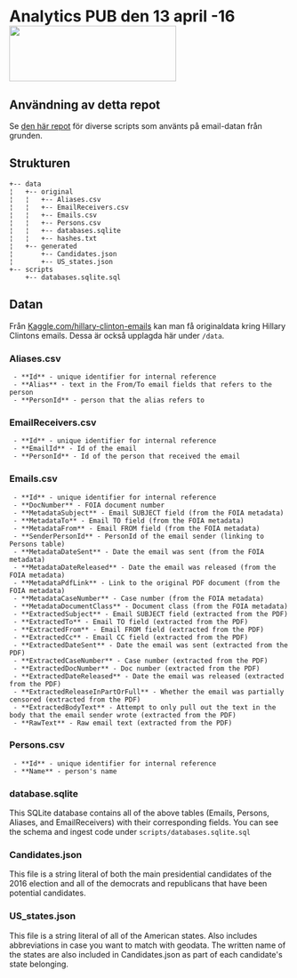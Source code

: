 # Analytics PUB den 13 april -16  <img width="300" height="100" src="https://camo.githubusercontent.com/0b620ce36d82944a4cd0f59cdfea477b36f50964/68747470733a2f2f6c68342e676f6f676c6575736572636f6e74656e742e636f6d2f35786876787379626a73355169344575595a6d6456436558556672636730784d58754a5169326d416f7270642d54704c396f55417537704c6e6f7461584b382d69347a346451" data-canonical-src="https://lh4.googleusercontent.com/35xhvxsybjs5Qi4EuYZmdVCeXUfrcg0xMXuJQi2mAorpd-TpL9oUAu7pLnotaXK8-i4z4dQ" />

## Användning av detta repot

Se [den här repot](https://github.com/benhamner/hillary-clinton-emails.git) för diverse scripts som använts på email-datan från grunden.

## Strukturen

```
+-- data
¦   +-- original
¦   ¦   +-- Aliases.csv
¦   ¦   +-- EmailReceivers.csv
¦   ¦   +-- Emails.csv
¦   ¦   +-- Persons.csv
¦   ¦   +-- databases.sqlite
¦   ¦   +-- hashes.txt
¦   +-- generated
¦       +-- Candidates.json
¦       +-- US_states.json
+-- scripts
	+-- databases.sqlite.sql
```

## Datan

Från [Kaggle.com/hillary-clinton-emails](https://www.kaggle.com/kaggle/hillary-clinton-emails) kan man få originaldata kring Hillary Clintons emails. Dessa är också upplagda här under `/data`.


### Aliases.csv

```
 - **Id** - unique identifier for internal reference
 - **Alias** - text in the From/To email fields that refers to the person
 - **PersonId** - person that the alias refers to
```
 
### EmailReceivers.csv

```
 - **Id** - unique identifier for internal reference
 - **EmailId** - Id of the email
 - **PersonId** - Id of the person that received the email
```

### Emails.csv
```
 - **Id** - unique identifier for internal reference
 - **DocNumber** - FOIA document number
 - **MetadataSubject** - Email SUBJECT field (from the FOIA metadata)
 - **MetadataTo** - Email TO field (from the FOIA metadata)
 - **MetadataFrom** - Email FROM field (from the FOIA metadata)
 - **SenderPersonId** - PersonId of the email sender (linking to Persons table)
 - **MetadataDateSent** - Date the email was sent (from the FOIA metadata)
 - **MetadataDateReleased** - Date the email was released (from the FOIA metadata)
 - **MetadataPdfLink** - Link to the original PDF document (from the FOIA metadata)
 - **MetadataCaseNumber** - Case number (from the FOIA metadata)
 - **MetadataDocumentClass** - Document class (from the FOIA metadata)
 - **ExtractedSubject** - Email SUBJECT field (extracted from the PDF)
 - **ExtractedTo** - Email TO field (extracted from the PDF)
 - **ExtractedFrom** - Email FROM field (extracted from the PDF)
 - **ExtractedCc** - Email CC field (extracted from the PDF)
 - **ExtractedDateSent** - Date the email was sent (extracted from the PDF)
 - **ExtractedCaseNumber** - Case number (extracted from the PDF)
 - **ExtractedDocNumber** - Doc number (extracted from the PDF)
 - **ExtractedDateReleased** - Date the email was released (extracted from the PDF)
 - **ExtractedReleaseInPartOrFull** - Whether the email was partially censored (extracted from the PDF)
 - **ExtractedBodyText** - Attempt to only pull out the text in the body that the email sender wrote (extracted from the PDF)
 - **RawText** - Raw email text (extracted from the PDF)
```
 
### Persons.csv

```
 - **Id** - unique identifier for internal reference
 - **Name** - person's name
```
 
### database.sqlite

This SQLite database contains all of the above tables (Emails, Persons, Aliases, and EmailReceivers) with their corresponding fields. You can see the schema and ingest code under `scripts/databases.sqlite.sql`

### Candidates.json

This file is a string literal of both the main presidential candidates of the 2016 election and all of the democrats and republicans that have been potential candidates.

### US_states.json

This file is a string literal of all of the American states. Also includes abbreviations in case you want to match with geodata. The written name of the states are also included in Candidates.json as part of each candidate's state belonging. 
